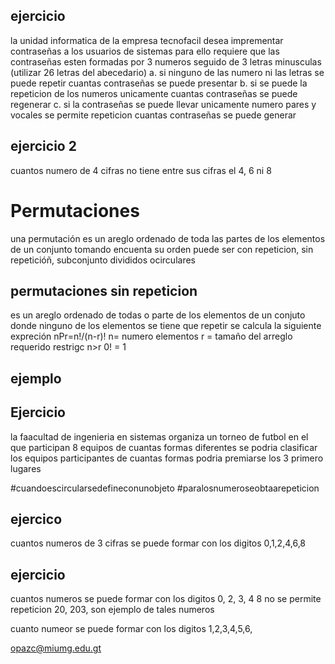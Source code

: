 ## ejercicio
la unidad informatica de la empresa tecnofacil desea imprementar contraseñas a los usuarios de sistemas para ello requiere que las contraseñas esten formadas por 3 numeros seguido de 3 letras minusculas (utilizar 26 letras del abecedario)
a. si ninguno de las numero ni las letras se puede repetir cuantas contraseñas se puede presentar
b. si se puede la repeticion de los numeros unicamente cuantas contraseñas se puede regenerar 
c. si la contraseñas se puede llevar unicamente numero pares y vocales se permite repeticion cuantas contraseñas se puede generar
## ejercicio 2
cuantos numero de 4 cifras no tiene entre sus cifras el 4, 6 ni 8 

# Permutaciones
una permutación es un areglo ordenado de toda las partes de los elementos de un conjunto tomando encuenta su orden puede ser con repeticion, sin repeticióñ, subconjunto divididos ocirculares
## permutaciones sin repeticion 
es un areglo ordenado de todas o parte de los elementos de un conjuto donde ninguno de los elementos se tiene que repetir se calcula la siguiente expreción 
nPr=n!/(n-r)!
n= numero elementos 
r = tamaño del arreglo requerido
restrigc
n>r
0! = 1

## ejemplo


## Ejercicio
la faacultad de ingenieria en sistemas organiza un torneo de futbol en el que participan 8 equipos de cuantas formas diferentes se podria clasificar los equipos participantes 
de cuantas formas podria premiarse los 3 primero lugares 

#cuandoescircularsedefineconunobjeto
#paralosnumeroseobtaarepeticion

## ejercico 
cuantos numeros de 3 cifras se puede formar con los digitos 0,1,2,4,6,8

## ejercicio 
cuantos numeros se puede formar con los digitos 0, 2, 3, 4 8
no se permite repeticion 20, 203,  son ejemplo de tales numeros

cuanto numeor se puede formar con los digitos 1,2,3,4,5,6,

opazc@miumg.edu.gt

